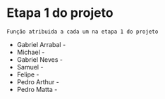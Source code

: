 # Etapa 1 do projeto
 `Função atribuida a cada um na etapa 1 do projeto`  <br>
* Gabriel Arrabal -
* Michael -
* Gabriel Neves -
* Samuel -
* Felipe -
* Pedro Arthur -
* Pedro Matta - 
